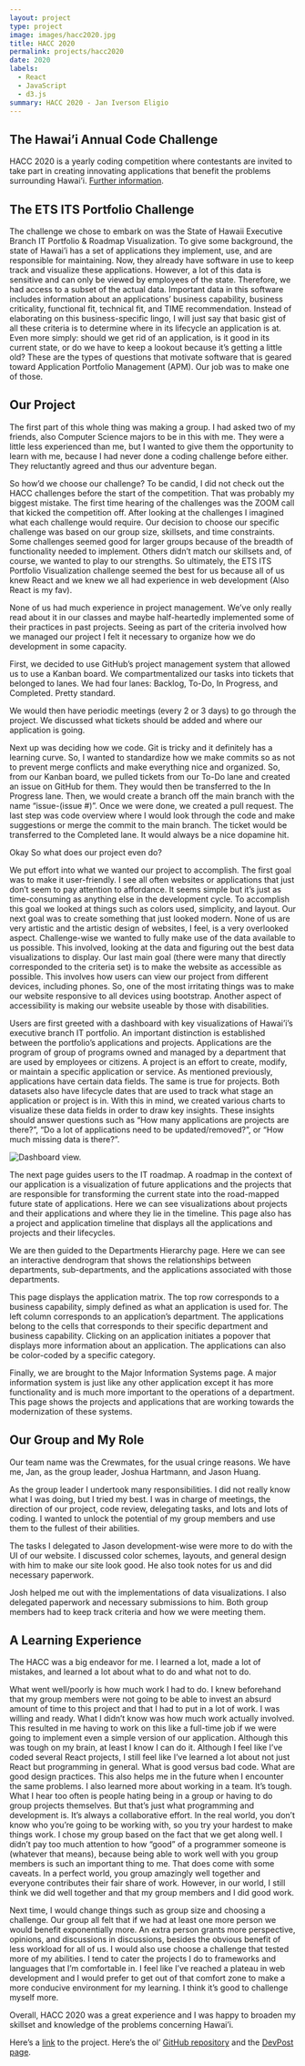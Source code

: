```yaml
---
layout: project
type: project
image: images/hacc2020.jpg
title: HACC 2020
permalink: projects/hacc2020
date: 2020
labels:
  - React
  - JavaScript
  - d3.js
summary: HACC 2020 - Jan Iverson Eligio
---
```


## The Hawai’i Annual Code Challenge

HACC 2020 is a yearly coding competition where contestants are invited to take part in creating innovating applications that benefit the problems surrounding Hawai’i. [Further information](https://hacc.hawaii.gov).

## The ETS ITS Portfolio Challenge

The challenge we chose to embark on was the State of Hawaii Executive Branch IT Portfolio & Roadmap Visualization. To give some background, the state of Hawai’i has a set of applications they implement, use, and are responsible for maintaining. Now, they already have software in use to keep track and visualize these applications. However, a lot of this data is sensitive and can only be viewed by employees of the state. Therefore, we had access to a subset of the actual data. Important data in this software includes information about an applications’ business capability, business criticality, functional fit, technical fit, and TIME recommendation. Instead of elaborating on this business-specific lingo, I will just say that basic gist of all these criteria is to determine where in its lifecycle an application is at. Even more simply: should we get rid of an application, is it good in its current state, or do we have to keep a lookout because it’s getting a little old? These are the types of questions that motivate software that is geared toward Application Portfolio Management (APM). Our job was to make one of those.

## Our Project

The first part of this whole thing was making a group. I had asked two of my friends, also Computer Science majors to be in this with me. They were a little less experienced than me, but I wanted to give them the opportunity to learn with me, because I had never done a coding challenge before either.  They reluctantly agreed and thus our adventure began.

So how’d we choose our challenge? To be candid, I did not check out the HACC challenges before the start of the competition. That was probably my biggest mistake. The first time hearing of the challenges was the ZOOM call that kicked the competition off. After looking at the challenges I imagined what each challenge would require. Our decision to choose our specific challenge was based on our group size, skillsets, and time constraints. Some challenges seemed good for larger groups because of the breadth of functionality needed to implement. Others didn’t match our skillsets and, of course, we wanted to play to our strengths. So ultimately, the ETS ITS Portfolio Visualization challenge seemed the best for us because all of us knew React and we knew we all had experience in web development (Also React is my fav).

None of us had much experience in project management. We’ve only really read about it in our classes and maybe half-heartedly implemented some of their practices in past projects. Seeing as part of the criteria involved how we managed our project I felt it necessary to organize how we do development in some capacity.

First, we decided to use GitHub’s project management system that allowed us to use a Kanban board. We compartmentalized our tasks into tickets that belonged to lanes. We had four lanes: Backlog, To-Do, In Progress, and Completed. Pretty standard.

We would then have periodic meetings (every 2 or 3 days) to go through the project. We discussed what tickets should be added and where our application is going.

Next up was deciding how we code. Git is tricky and it definitely has a learning curve. So, I wanted to standardize how we make commits so as not to prevent merge conflicts and make everything nice and organized. So, from our Kanban board, we pulled tickets from our To-Do lane and created an issue on GitHub for them. They would then be transferred to the In Progress lane. Then, we would create a branch off the main branch with the name “issue-(issue #)”. Once we were done, we created a pull request. The last step was code overview where I would look through the code and make suggestions or merge the commit to the main branch. The ticket would be transferred to the Completed lane. It would always be a nice dopamine hit.

Okay So what does our project even do?

We put effort into what we wanted our project to accomplish. The first goal was to make it user-friendly. I see all often websites or applications that just don’t seem to pay attention to affordance. It seems simple but it’s just as time-consuming as anything else in the development cycle. To accomplish this goal we looked at things such as colors used, simplicity, and layout. Our next goal was to create something that just looked modern. None of us are very artistic and the artistic design of websites, I feel, is a very overlooked aspect. Challenge-wise we wanted to fully make use of the data available to us possible. This involved, looking at the data and figuring out the best data visualizations to display. Our last main goal (there were many that directly corresponded to the criteria set) is to make the website as accessible as possible. This involves how users can view our project from different devices, including phones. So, one of the most irritating things was to make our website responsive to all devices using bootstrap. Another aspect of accessibility is making our website useable by those with disabilities.

Users are first greeted with a dashboard with key visualizations of Hawai’i’s executive branch IT portfolio. An important distinction is established between the portfolio’s applications and projects. Applications are the program of group of programs owned and managed by a department that are used by employees or citizens. A project is an effort to create, modify, or maintain a specific application or service. As mentioned previously, applications have certain data fields. The same is true for projects. Both datasets also have lifecycle dates that are used to track what stage an application or project is in. With this in mind, we created various charts to visualize these data fields in order to draw key insights. These insights should answer questions such as “How many applications are projects are there?”, “Do a lot of applications need to be updated/removed?”, or “How much missing data is there?”.

![Dashboard view.](images/hacc2020/dashboard.gif)

The next page guides users to the IT roadmap. A roadmap in the context of our application is a visualization of future applications and the projects that are responsible for transforming the current state into the road-mapped future state of applications. Here we can see visualizations about projects and their applications and where they lie in the timeline. This page also has a project and application timeline that displays all the applications and projects and their lifecycles.

We are then guided to the Departments Hierarchy page. Here we can see an interactive dendrogram that shows the relationships between departments, sub-departments, and the applications associated with those departments.

This page displays the application matrix. The top row corresponds to a business capability, simply defined as what an application is used for. The left column corresponds to an application’s department. The applications belong to the cells that corresponds to their specific department and business capability. Clicking on an application initiates a popover that displays more information about an application. The applications can also be color-coded by a specific category.

Finally, we are brought to the Major Information Systems page. A major information system is just like any other application except it has more functionality and is much more important to the operations of a department. This page shows the projects and applications that are working towards the modernization of these systems.

## Our Group and My Role

Our team name was the Crewmates, for the usual cringe reasons. We have me, Jan, as the group leader, Joshua Hartmann, and Jason Huang. 

As the group leader I undertook many responsibilities. I did not really know what I was doing, but I tried my best. I was in charge of meetings, the direction of our project, code review, delegating tasks, and lots and lots of coding. I wanted to unlock the potential of my group members and use them to the fullest of their abilities.

The tasks I delegated to Jason development-wise were more to do with the UI of our website. I discussed color schemes, layouts, and general design with him to make our site look good. He also took notes for us and did necessary paperwork.

Josh helped me out with the implementations of data visualizations. I also delegated paperwork and necessary submissions to him. Both group members had to keep track criteria and how we were meeting them.

## A Learning Experience

The HACC was a big endeavor for me. I learned a lot, made a lot of mistakes, and learned a lot about what to do and what not to do.

What went well/poorly is how much work I had to do. I knew beforehand that my group members were not going to be able to invest an absurd amount of time to this project and that I had to put in a lot of work. I was willing and ready. What I didn’t know was how much work actually involved. This resulted in me having to work on this like a full-time job if we were going to implement even a simple version of our application. Although this was tough on my brain, at least I know I can do it. Although I feel like I’ve coded several React projects, I still feel like I’ve learned a lot about not just React but programming in general. What is good versus bad code. What are good design practices. This also helps me in the future when I encounter the same problems. I also learned more about working in a team. It’s tough. What I hear too often is people hating being in a group or having to do group projects themselves. But that’s just what programming and development is. It’s always a collaborative effort. In the real world, you don’t know who you’re going to be working with, so you try your hardest to make things work. I chose my group based on the fact that we get along well. I didn’t pay too much attention to how “good” of a programmer someone is (whatever that means), because being able to work well with you group members is such an important thing to me. That does come with some caveats. In a perfect world, you group amazingly well together and everyone contributes their fair share of work. However, in our world, I still think we did well together and that my group members and I did good work.

Next time, I would change things such as group size and choosing a challenge. Our group all felt that if we had at least one more person we would benefit exponentially more. An extra person grants more perspective, opinions, and discussions in discussions, besides the obvious benefit of less workload for all of us. I would also use choose a challenge that tested more of my abilities. I tend to cater the projects I do to frameworks and languages that I’m comfortable in. I feel like I’ve reached a plateau in web development and I would prefer to get out of that comfort zone to make a more conducive environment for my learning. I think it’s good to challenge myself more.

Overall, HACC 2020 was a great experience and I was happy to broaden my skillset and knowledge of the problems concerning Hawai’i.


Here’s a [link](https://sharp-borg-ed125d.netlify.app) to the project. Here’s the ol’ [GitHub repository](https://github.com/HACC2020/Crewmates) and the [DevPost page](https://devpost.com/software/crewmates?ref_content=user-portfolio&ref_feature=in_progress).